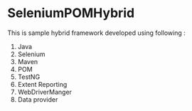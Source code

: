# SeleniumPOMHybrid
This is sample hybrid framework developed using following :
1. Java
2. Selenium
3. Maven
4. POM
5. TestNG
6. Extent Reporting
7. WebDriverManger
8. Data provider

